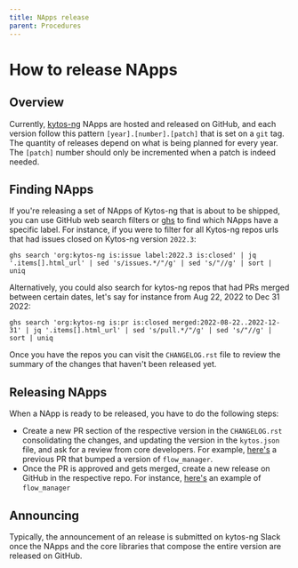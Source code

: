 ```yaml
---
title: NApps release
parent: Procedures
---
```


# How to release NApps

## Overview

Currently, [kytos-ng](https://github.com/kytos-ng) NApps are hosted and released on GitHub, and each version follow this pattern `[year].[number].[patch]` that is set on a `git` tag. The quantity of releases depend on what is being planned for every year. The `[patch]` number should only be incremented when a patch is indeed needed.

## Finding NApps

If you're releasing a set of NApps of Kytos-ng that is about to be shipped, you can use GitHub web search filters or [ghs](https://github.com/amlight/ghs) to find which NApps have a specific label. For instance, if you were to filter for all Kytos-ng repos urls that had issues closed on Kytos-ng version `2022.3`:

```
ghs search 'org:kytos-ng is:issue label:2022.3 is:closed' | jq '.items[].html_url' | sed 's/issues.*/"/g' | sed 's/"//g' | sort | uniq
```

Alternatively, you could also search for kytos-ng repos that had PRs merged between certain dates, let's say for instance from Aug 22, 2022 to Dec 31 2022:

```
ghs search 'org:kytos-ng is:pr is:closed merged:2022-08-22..2022-12-31' | jq '.items[].html_url' | sed 's/pull.*/"/g' | sed 's/"//g' | sort | uniq
```

Once you have the repos you can visit the `CHANGELOG.rst` file to review the summary of the changes that haven't been released yet.

## Releasing NApps

When a NApp is ready to be released, you have to do the following steps:

- Create a new PR section of the respective version in the `CHANGELOG.rst` consolidating the changes, and updating the version in the `kytos.json` file, and ask for a review from core developers. For example, [here's](https://github.com/kytos-ng/flow_manager/pull/102) a previous PR that bumped a version of `flow_manager`.
- Once the PR is approved and gets merged, create a new release on GitHub in the respective repo. For instance, [here's](https://github.com/kytos-ng/flow_manager/releases/tag/2022.2.0) an example of `flow_manager`

## Announcing

Typically, the announcement of an release is submitted on kytos-ng Slack once the NApps and the core libraries that compose the entire version are released on GitHub.
